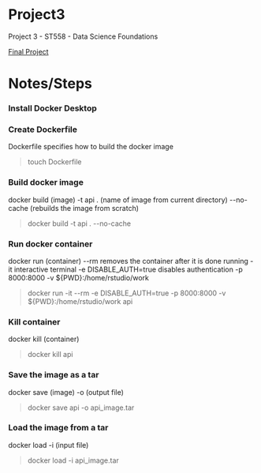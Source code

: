 # Project3
Project 3 - ST558 - Data Science Foundations

[Final Project](final_project.pdf)

# Notes/Steps

### Install Docker Desktop


### Create Dockerfile
Dockerfile specifies how to build the docker image
> touch Dockerfile

### Build docker image
docker build (image)
    -t api . (name of image from current directory)
    --no-cache (rebuilds the image from scratch)
> docker build -t api . --no-cache

### Run docker container
docker run (container)
    --rm removes the container after it is done running
    -it interactive terminal
    -e DISABLE_AUTH=true disables authentication
    -p 8000:8000
    -v ${PWD}:/home/rstudio/work
> docker run -it --rm -e DISABLE_AUTH=true -p 8000:8000 -v ${PWD}:/home/rstudio/work api

### Kill container
docker kill (container)
> docker kill api

### Save the image as a tar
docker save (image) -o (output file)
> docker save api -o api_image.tar

### Load the image from a tar
docker load -i (input file)
> docker load -i api_image.tar
